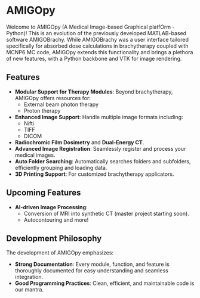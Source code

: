# AMIGOpy

Welcome to AMIGOpy (A Medical Image-based Graphical platfOrm - Python)! This is an evolution of the previously developed MATLAB-based software AMIGOBrachy. While AMIGOBrachy was a user interface tailored specifically for absorbed dose calculations in brachytherapy coupled with MCNP6 MC code, AMIGOpy extends this functionality and brings a plethora of new features, with a Python backbone and VTK for image rendering.

## Features

- **Modular Support for Therapy Modules**: Beyond brachytherapy, AMIGOpy offers resources for:
  - External beam photon therapy
  - Proton therapy
- **Enhanced Image Support**: Handle multiple image formats including:
  - Nifti
  - TIFF
  - DICOM
- **Radiochromic Film Dosimetry** and **Dual-Energy CT**.
- **Advanced Image Registration**: Seamlessly register and process your medical images.
- **Auto Folder Searching**: Automatically searches folders and subfolders, efficiently grouping and loading data.
- **3D Printing Support**: For customized brachytherapy applicators.

## Upcoming Features

- **AI-driven Image Processing**:
  - Conversion of MRI into synthetic CT (master project starting soon).
  - Autocontouring and more!
  
## Development Philosophy

The development of AMIGOpy emphasizes:

- **Strong Documentation**: Every module, function, and feature is thoroughly documented for easy understanding and seamless integration.
- **Good Programming Practices**: Clean, efficient, and maintainable code is our mantra.
  
